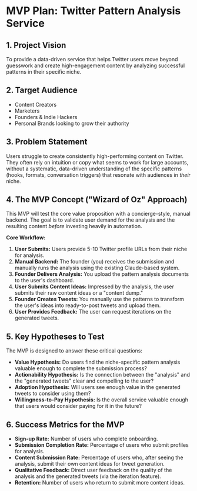 # MVP Plan: Twitter Pattern Analysis Service

## 1. Project Vision
To provide a data-driven service that helps Twitter users move beyond guesswork and create high-engagement content by analyzing successful patterns in their specific niche.

## 2. Target Audience
- Content Creators
- Marketers
- Founders & Indie Hackers
- Personal Brands looking to grow their authority

## 3. Problem Statement
Users struggle to create consistently high-performing content on Twitter. They often rely on intuition or copy what seems to work for large accounts, without a systematic, data-driven understanding of the specific patterns (hooks, formats, conversation triggers) that resonate with audiences in *their* niche.

## 4. The MVP Concept ("Wizard of Oz" Approach)
This MVP will test the core value proposition with a concierge-style, manual backend. The goal is to validate user demand for the analysis and the resulting content *before* investing heavily in automation.

**Core Workflow:**
1.  **User Submits:** Users provide 5-10 Twitter profile URLs from their niche for analysis.
2.  **Manual Backend:** The founder (you) receives the submission and manually runs the analysis using the existing Claude-based system.
3.  **Founder Delivers Analysis:** You upload the pattern analysis documents to the user's dashboard.
4.  **User Submits Content Ideas:** Impressed by the analysis, the user submits their raw content ideas or a "content dump."
5.  **Founder Creates Tweets:** You manually use the patterns to transform the user's ideas into ready-to-post tweets and upload them.
6.  **User Provides Feedback:** The user can request iterations on the generated tweets.

## 5. Key Hypotheses to Test
The MVP is designed to answer these critical questions:
-   **Value Hypothesis:** Do users find the niche-specific pattern analysis valuable enough to complete the submission process?
-   **Actionability Hypothesis:** Is the connection between the "analysis" and the "generated tweets" clear and compelling to the user?
-   **Adoption Hypothesis:** Will users see enough value in the generated tweets to consider using them?
-   **Willingness-to-Pay Hypothesis:** Is the overall service valuable enough that users would consider paying for it in the future?

## 6. Success Metrics for the MVP
-   **Sign-up Rate:** Number of users who complete onboarding.
-   **Submission Completion Rate:** Percentage of users who submit profiles for analysis.
-   **Content Submission Rate:** Percentage of users who, after seeing the analysis, submit their own content ideas for tweet generation.
-   **Qualitative Feedback:** Direct user feedback on the quality of the analysis and the generated tweets (via the iteration feature).
-   **Retention:** Number of users who return to submit more content ideas.

